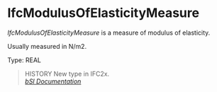 IfcModulusOfElasticityMeasure
=============================
_IfcModulusOfElasticityMeasure_ is a measure of modulus of elasticity.  
  
Usually measured in N/m2.  
  
Type: REAL  
  
> HISTORY  New type in IFC2x.  
[ _bSI
Documentation_](https://standards.buildingsmart.org/IFC/DEV/IFC4_2/FINAL/HTML/schema/ifcmeasureresource/lexical/ifcmodulusofelasticitymeasure.htm)


